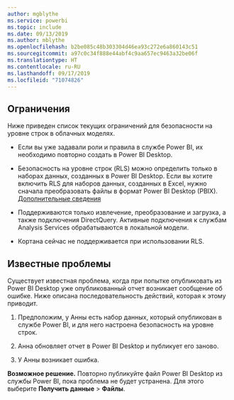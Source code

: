 ```yaml
---
author: mgblythe
ms.service: powerbi
ms.topic: include
ms.date: 09/13/2019
ms.author: mblythe
ms.openlocfilehash: b2be085c48b303304d46ea93c272e6a860143c51
ms.sourcegitcommit: a97c0c34f888e44abf4c9aa657ec9463a32be06f
ms.translationtype: HT
ms.contentlocale: ru-RU
ms.lasthandoff: 09/17/2019
ms.locfileid: "71074826"
---
```

## <a name="limitations"></a>Ограничения

Ниже приведен список текущих ограничений для безопасности на уровне строк в облачных моделях.

* Если вы уже задавали роли и правила в службе Power BI, их необходимо повторно создать в Power BI Desktop.

* Безопасность на уровне строк (RLS) можно определить только в наборах данных, созданных в Power BI Desktop. Если вы хотите включить RLS для наборов данных, созданных в Excel, нужно сначала преобразовать файлы в формат Power BI Desktop (PBIX). [Дополнительные сведения](../desktop-import-excel-workbooks.md)

* Поддерживаются только извлечение, преобразование и загрузка, а также подключения DirectQuery. Активные подключения к службам Analysis Services обрабатываются в локальной модели.

* Кортана сейчас не поддерживается при использовании RLS.

## <a name="known-issues"></a>Известные проблемы

Существует известная проблема, когда при попытке опубликовать из Power BI Desktop уже опубликованный отчет возникает сообщение об ошибке. Ниже описана последовательность действий, которая к этому приводит.

1. Предположим, у Анны есть набор данных, который опубликован в службе Power BI, и для него настроена безопасность на уровне строк.

1. Анна обновляет отчет в Power BI Desktop и публикует его заново.

1. У Анны возникает ошибка.

**Возможное решение.** Повторно публикуйте файл Power BI Desktop из службы Power BI, пока проблема не будет устранена. Для этого выберите **Получить данные** > **Файлы**.
